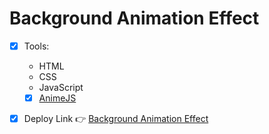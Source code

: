 # Background Animation Effect

- [x] Tools:

  - HTML
  - CSS
  - JavaScript
  - [x] [AnimeJS](https://animejs.com/)

- [x] Deploy Link 👉 [Background Animation Effect](https://bekcodingaddict.github.io/CSS-Animations/BackgroundAnimationEffect/)
